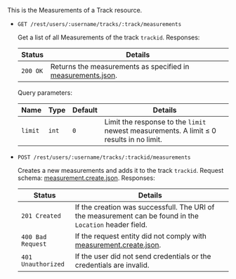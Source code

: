 This is the Measurements of a Track resource.

*   `GET /rest/users/:username/tracks/:track/measurements`

    Get a list of all Measurements of the track `trackid`. Responses:

    | Status             | Details
    |--------------------|--------
    | `200 OK`           | Returns the measurements as specified in [measurements.json].

    Query parameters:

    | Name    | Type  | Default | Details
    |---------|-------|---------|--------
    | `limit` | `int` | `0`     | Limit the response to the `limit` newest measurements. A limit &le; 0 results in no limit.

*   `POST /rest/users/:username/tracks/:trackid/measurements`

    Creates a new measurements and adds it to the track `trackid`. Request schema: [measurement.create.json]. Responses:

    | Status             | Details
    |--------------------|--------
    | `201 Created`      | If the creation was successfull. The URI of the measurement can be found in the `Location` header field.
    | `400 Bad Request`  | If the request entity did not comply with [measurement.create.json].
    | `401 Unauthorized` | If the user did not send credentials or the credentials are invalid.

[measurement.json]:        https://github.com/enviroCar/enviroCar-server/blob/master/rest/src/main/resources/schema/measurement.json "measurement.json"
[measurements.json]:        https://github.com/enviroCar/enviroCar-server/blob/master/rest/src/main/resources/schema/measurements.json "measurements.json"
[measurement.create.json]:        https://github.com/enviroCar/enviroCar-server/blob/master/rest/src/main/resources/schema/measurement.create.json "measurement.create.json"
